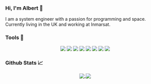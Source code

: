 ### Hi, I'm Albert 👋

I am a system engineer with a passion for programming and space. Currently living in the UK and working at Inmarsat.

### Tools 🔧
<p align="center">
<img src="https://img.shields.io/badge/Code-Python-informational?style=flat-square&logo=python&logoColor=fffefe&color=41b883">
<img src="https://img.shields.io/badge/OS-Linux-informational?style=flat-square&logo=linux&logoColor=fffefe&color=41b883">
<img src="https://img.shields.io/badge/Shell-Bash-informational?style=flat-square&logo=gnu%20bash&logoColor=fffefe&color=41b883">
<img src="https://img.shields.io/badge/Editor-VSCode-informational?style=flat-square&logo=visual%20studio%20code&logoColor=fffefe&color=41b883">
<img src="https://img.shields.io/badge/Tools-Docker-informational?style=flat-square&logo=docker&logoColor=fffefe&color=41b883">
<img src="https://img.shields.io/badge/Cloud-GCP-informational?style=flat-square&logo=google%20cloud&logoColor=fffefe&color=41b883">
<img src="https://img.shields.io/badge/Tools-QGIS-informational?style=flat-square&logo=Qgis&logoColor=fffefe&color=41b883">
<img src="https://img.shields.io/badge/Tools-PostgreSQL-informational?style=flat-square&logo=postgresql&logoColor=fffefe&color=41b883">
<p>

### Github Stats 📈

<p align="center">
    <a href="https://github.com/anuraghazra/github-readme-stats">
        <img align="center" src="https://github-readme-stats.vercel.app/api?username=albertwigmore&theme=vue&count_private=true" />
        </a>
    <a href="https://github.com/anuraghazra/github-readme-stats">
        <img align="center" src="https://github-readme-stats.vercel.app/api/top-langs/?username=albertwigmore&theme=vue&layout=compact" />
    </a>
</p>
